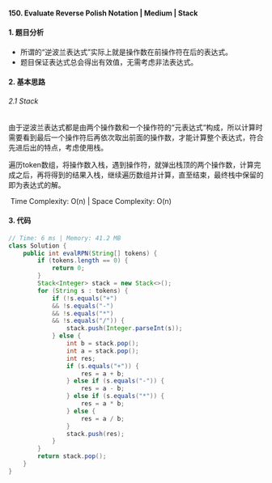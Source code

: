#### 150. Evaluate Reverse Polish Notation | Medium | Stack

#### 1. 题目分析

* 所谓的“逆波兰表达式”实际上就是操作数在前操作符在后的表达式。
* 题目保证表达式总会得出有效值，无需考虑非法表达式。

#### 2. 基本思路

###### 2.1 Stack

​	由于逆波兰表达式都是由两个操作数和一个操作符的“元表达式“构成，所以计算时需要看到最后一个操作符后再依次取出前面的操作数，才能计算整个表达式，符合先进后出的特点，考虑使用栈。

​	遍历token数组，将操作数入栈，遇到操作符，就弹出栈顶的两个操作数，计算完成之后，再将得到的结果入栈，继续遍历数组并计算，直至结束，最终栈中保留的即为表达式的解。

​	Time Complexity: O(n) | Space Complexity: O(n)

#### 3. 代码

```java
// Time: 6 ms | Memory: 41.2 MB
class Solution {
    public int evalRPN(String[] tokens) {
        if (tokens.length == 0) {
            return 0;
        }
        Stack<Integer> stack = new Stack<>();
        for (String s : tokens) {
            if (!s.equals("+") 
            && !s.equals("-")
            && !s.equals("*")
            && !s.equals("/")) {
                stack.push(Integer.parseInt(s));
            } else {
                int b = stack.pop(); 
                int a = stack.pop();
                int res;
                if (s.equals("+")) {
                    res = a + b;
                } else if (s.equals("-")) {
                    res = a - b;
                } else if (s.equals("*")) {
                    res = a * b;
                } else {
                    res = a / b;
                }
                stack.push(res);
            }
        }
        return stack.pop();
    }
}
```



